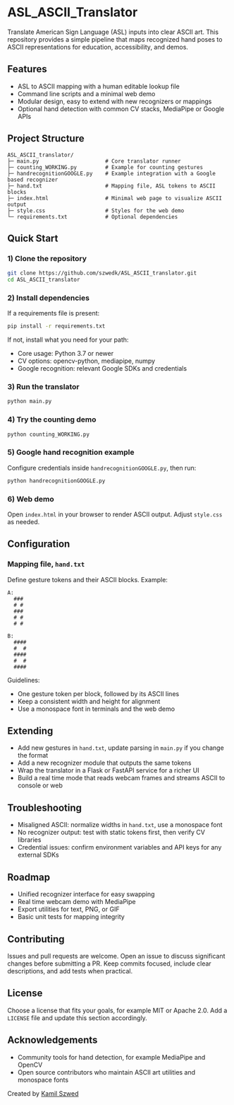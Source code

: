 # ASL_ASCII_Translator

Translate American Sign Language (ASL) inputs into clear ASCII art. This repository provides a simple pipeline that maps recognized hand poses to ASCII representations for education, accessibility, and demos.

## Features 

- ASL to ASCII mapping with a human editable lookup file
- Command line scripts and a minimal web demo
- Modular design, easy to extend with new recognizers or mappings
- Optional hand detection with common CV stacks, MediaPipe or Google APIs

## Project Structure

```
ASL_ASCII_translator/
├─ main.py                     # Core translator runner
├─ counting_WORKING.py         # Example for counting gestures
├─ handrecognitionGOOGLE.py    # Example integration with a Google based recognizer
├─ hand.txt                    # Mapping file, ASL tokens to ASCII blocks
├─ index.html                  # Minimal web page to visualize ASCII output
├─ style.css                   # Styles for the web demo
└─ requirements.txt            # Optional dependencies
```

## Quick Start

### 1) Clone the repository
```bash
git clone https://github.com/szwedk/ASL_ASCII_translator.git
cd ASL_ASCII_translator
```

### 2) Install dependencies
If a requirements file is present:
```bash
pip install -r requirements.txt
```
If not, install what you need for your path:
- Core usage: Python 3.7 or newer
- CV options: opencv-python, mediapipe, numpy
- Google recognition: relevant Google SDKs and credentials

### 3) Run the translator
```bash
python main.py
```

### 4) Try the counting demo
```bash
python counting_WORKING.py
```

### 5) Google hand recognition example
Configure credentials inside `handrecognitionGOOGLE.py`, then run:
```bash
python handrecognitionGOOGLE.py
```

### 6) Web demo
Open `index.html` in your browser to render ASCII output. Adjust `style.css` as needed.

## Configuration

### Mapping file, `hand.txt`
Define gesture tokens and their ASCII blocks. Example:
```
A:
  ###
  # #
  ###
  # #
  # #

B:
  ####
  #  #
  ####
  #  #
  ####
```
Guidelines:
- One gesture token per block, followed by its ASCII lines
- Keep a consistent width and height for alignment
- Use a monospace font in terminals and the web demo

## Extending

- Add new gestures in `hand.txt`, update parsing in `main.py` if you change the format
- Add a new recognizer module that outputs the same tokens
- Wrap the translator in a Flask or FastAPI service for a richer UI
- Build a real time mode that reads webcam frames and streams ASCII to console or web

## Troubleshooting

- Misaligned ASCII: normalize widths in `hand.txt`, use a monospace font
- No recognizer output: test with static tokens first, then verify CV libraries
- Credential issues: confirm environment variables and API keys for any external SDKs

## Roadmap

- Unified recognizer interface for easy swapping
- Real time webcam demo with MediaPipe
- Export utilities for text, PNG, or GIF
- Basic unit tests for mapping integrity

## Contributing

Issues and pull requests are welcome. Open an issue to discuss significant changes before submitting a PR. Keep commits focused, include clear descriptions, and add tests when practical.

## License

Choose a license that fits your goals, for example MIT or Apache 2.0. Add a `LICENSE` file and update this section accordingly.

## Acknowledgements

- Community tools for hand detection, for example MediaPipe and OpenCV
- Open source contributors who maintain ASCII art utilities and monospace fonts

Created by [Kamil Szwed](https://github.com/szwedk)
